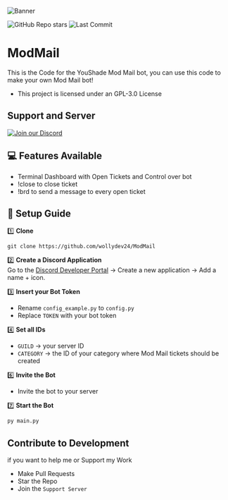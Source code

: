 ![Banner](https://github.com/WollyDev24/ModMail/blob/main/resources/ModMail.png?raw=true)

![GitHub Repo stars](https://img.shields.io/github/stars/WollyDev24/ModMail?style=for-the-badge)
![Last Commit](https://img.shields.io/github/last-commit/WollyDev24/ModMail?style=for-the-badge)


# ModMail
This is the Code for the YouShade Mod Mail bot, you can use this code to make your own Mod Mail bot!
- This project is licensed under an GPL-3.0 License

## Support and Server
[![Join our Discord](https://img.shields.io/badge/Discord-Join%20Chat-5865F2?logo=discord&logoColor=white&style=for-the-badge)](https://discord.gg/bapB8zz7VY)

## 💻 Features Available
- Terminal Dashboard with Open Tickets and Control over bot
- !close to close ticket
- !brd to send a message to every open ticket


## 🚀 Setup Guide

1️⃣ **Clone**  
```
git clone https://github.com/wollydev24/ModMail
```


2️⃣ **Create a Discord Application**  
Go to the [Discord Developer Portal](https://discord.com/developers/applications) → Create a new application → Add a name + icon.

3️⃣ **Insert your Bot Token**  
- Rename `config_example.py` to `config.py`  
- Replace `TOKEN` with your bot token

4️⃣ **Set all IDs**  
- `GUILD` → your server ID  
- `CATEGORY` → the ID of your category where Mod Mail tickets should be created 

6️⃣ **Invite the Bot**  
- Invite the bot to your server

7️⃣ **Start the Bot**
```bash
py main.py
```

## Contribute to Development
if you want to help me or Support my Work
- Make Pull Requests
- Star the Repo
- Join the `Support Server`
